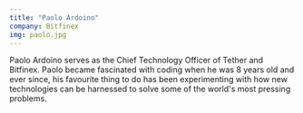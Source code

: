 ```yaml
---
title: "Paolo Ardoino"
company: Bitfinex
img: paolo.jpg
---
```


Paolo Ardoino serves as the Chief Technology Officer of Tether and Bitfinex. Paolo became fascinated with coding when he
was 8 years old and ever since, his favourite thing to do has been experimenting with how new technologies can be
harnessed to solve some of the world's most pressing problems.

<br>

